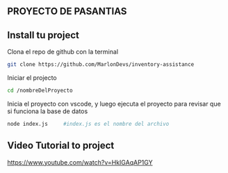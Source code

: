 ## PROYECTO DE PASANTIAS

## Install tu project
Clona el repo de github con la terminal

```bash
git clone https://github.com/MarlonDevs/inventory-assistance
```

Iniciar el projecto
```bash
cd /nombreDelProyecto
```

Inicia el proyecto con vscode, y luego ejecuta el proyecto para revisar que si funciona la base de datos
```bash
node index.js     #index.js es el nombre del archivo
```

## Video Tutorial to project
https://www.youtube.com/watch?v=HkIGAqAP1GY
